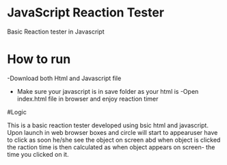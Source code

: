 # JavaScript Reaction Tester
Basic Reaction tester in Javascript

 # How to run 
 -Download both Html and Javascript file
 - Make sure your javascript is in save folder as your html is
 -Open index.html file in browser and enjoy reaction timer
 
 #Logic
 
 This is a basic reaction tester developed using bsic html and javascript. Upon launch in web browser boxes and circle will start to appearuser have to click as soon he/she see the object on screen abd when object is clicked the raction time is then calculated as when object appears on screen- the time you clicked on it.
